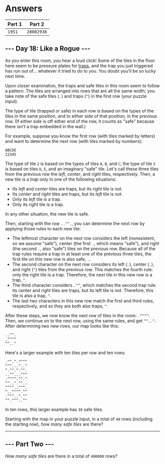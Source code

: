 # Answers

| Part 1 |   Part 2   |
|--------|------------|
| `1951` | `20002936` |

## --- Day 18: Like a Rogue ---

As you enter this room, you hear a loud click! Some of the tiles in the floor here seem to be pressure plates for [traps](https://nethackwiki.com/wiki/Trap), and the trap you just triggered has run out of... whatever it tried to do to you. You doubt you'll be so lucky next time.

Upon closer examination, the traps and safe tiles in this room seem to follow a pattern. The tiles are arranged into rows that are all the same width; you take note of the safe tiles (`.`) and traps (`^`) in the first row (your puzzle input).

The type of tile (trapped or safe) in each row is based on the types of the tiles in the same position, and to either side of that position, in the previous row. (If either side is off either end of the row, it counts as "safe" because there isn't a trap embedded in the wall.)

For example, suppose you know the first row (with tiles marked by letters) and want to determine the next row (with tiles marked by numbers):

    ABCDE
    12345
    

The type of tile `2` is based on the types of tiles `A`, `B`, and `C`; the type of tile `5` is based on tiles `D`, `E`, and an imaginary "safe" tile. Let's call these three tiles from the previous row the _left_, _center_, and _right_ tiles, respectively. Then, a new tile is a _trap_ only in one of the following situations:

*   Its _left_ and _center_ tiles are traps, but its _right_ tile is not.
*   Its _center_ and _right_ tiles are traps, but its _left_ tile is not.
*   Only its _left_ tile is a trap.
*   Only its _right_ tile is a trap.

In any other situation, the new tile is safe.

Then, starting with the row `..^^.`, you can determine the next row by applying those rules to each new tile:

*   The leftmost character on the next row considers the left (nonexistent, so we assume "safe"), center (the first `.`, which means "safe"), and right (the second `.`, also "safe") tiles on the previous row. Because all of the trap rules require a trap in at least one of the previous three tiles, the first tile on this new row is also safe, `.`.
*   The second character on the next row considers its left (`.`), center (`.`), and right (`^`) tiles from the previous row. This matches the fourth rule: only the right tile is a trap. Therefore, the next tile in this new row is a trap, `^`.
*   The third character considers `.^^`, which matches the second trap rule: its center and right tiles are traps, but its left tile is not. Therefore, this tile is also a trap, `^`.
*   The last two characters in this new row match the first and third rules, respectively, and so they are both also traps, `^`.

After these steps, we now know the next row of tiles in the room: `.^^^^`. Then, we continue on to the next row, using the same rules, and get `^^..^`. After determining two new rows, our map looks like this:

    ..^^.
    .^^^^
    ^^..^
    

Here's a larger example with ten tiles per row and ten rows:

    .^^.^.^^^^
    ^^^...^..^
    ^.^^.^.^^.
    ..^^...^^^
    .^^^^.^^.^
    ^^..^.^^..
    ^^^^..^^^.
    ^..^^^^.^^
    .^^^..^.^^
    ^^.^^^..^^
    

In ten rows, this larger example has `38` safe tiles.

Starting with the map in your puzzle input, in a total of `40` rows (including the starting row), _how many safe tiles_ are there?

-----------------

## --- Part Two ---

_How many safe tiles_ are there in a total of `400000` rows?
